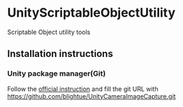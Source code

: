 # UnityScriptableObjectUtility
Scriptable Object utility tools


## Installation instructions

### Unity package manager(Git)

Follow the [official instruction](https://docs.unity3d.com/Manual/upm-ui-giturl.html) and fill the git URL with https://github.com/blightue/UnityCameraImageCapture.git

